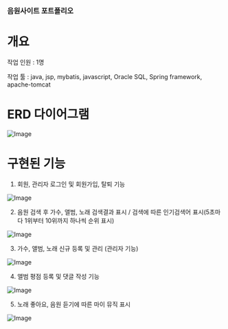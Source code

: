 ### 음원사이트 포트폴리오

# 개요

작업 인원 : 1명

작업 툴 : java, jsp, mybatis, javascript, Oracle SQL, Spring framework, apache-tomcat

# ERD 다이어그램
![Image](https://github.com/user-attachments/assets/7908722d-c88b-4d05-a44c-0760e5801dae)

# 구현된 기능

1. 회원, 관리자 로그인 및 회원가입, 탈퇴 기능

![Image](https://github.com/user-attachments/assets/ac4e985f-4b39-40e7-a042-64ed8f610739)

2. 음원 검색 후 가수, 앨범, 노래 검색결과 표시 / 검색에 따른 인기검색어 표시(5초마다 1위부터 10위까지 하나씩 순위 표시)

![Image](https://github.com/user-attachments/assets/c545e1f1-535a-4dcc-bf4f-366906a36c3d)

3. 가수, 앨범, 노래 신규 등록 및 관리 (관리자 기능)

![Image](https://github.com/user-attachments/assets/48525a4a-98ee-4dd4-a048-17d0ff25565a)

4. 앨범 평점 등록 및 댓글 작성 기능

![Image](https://github.com/user-attachments/assets/6ad5596c-5b2f-4ba9-817a-cf6ca1564eaa)

5. 노래 좋아요, 음원 듣기에 따른 마이 뮤직 표시

![Image](https://github.com/user-attachments/assets/0be068a1-8ad4-4c83-ab4b-023aad31d4fb)
